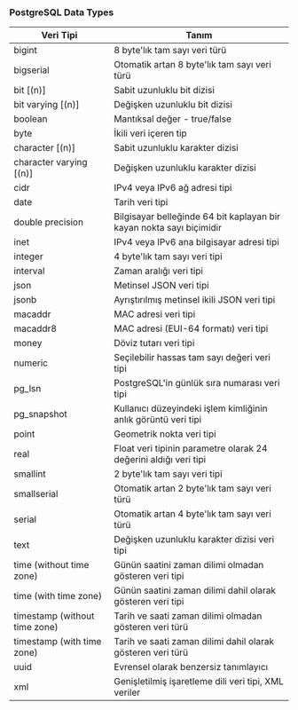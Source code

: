 ### PostgreSQL Data Types

| Veri Tipi | Tanım |
| - | - |
| bigint | 8 byte'lık tam sayı veri türü |
| bigserial | Otomatik artan 8 byte'lık tam sayı veri türü |
| bit [(n)] | Sabit uzunluklu bit dizisi |
| bit varying [(n)] | Değişken uzunluklu bit dizisi |
| boolean | Mantıksal değer - true/false |
| byte | İkili veri içeren tip |
| character [(n)] | Sabit uzunluklu karakter dizisi |
| character varying [(n)] | Değişken uzunluklu karakter dizisi |
| cidr | IPv4 veya IPv6 ağ adresi tipi |
| date | Tarih veri tipi |
| double precision | Bilgisayar belleğinde 64 bit kaplayan bir kayan nokta sayı biçimidir |
| inet | IPv4 veya IPv6 ana bilgisayar adresi tipi |
| integer | 4 byte'lık tam sayı veri tipi |
| interval | Zaman aralığı veri tipi |
| json | Metinsel JSON veri tipi |
| jsonb | Ayrıştırılmış metinsel ikili JSON veri tipi |
| macaddr | MAC adresi veri tipi |
| macaddr8 | MAC adresi (EUI-64 formatı) veri tipi |
| money | Döviz tutarı veri tipi |
| numeric | Seçilebilir hassas tam sayı değeri veri tipi |
| pg_lsn | PostgreSQL'in günlük sıra numarası veri tipi |
| pg_snapshot | Kullanıcı düzeyindeki işlem kimliğinin anlık görüntü veri tipi |
| point | Geometrik nokta veri tipi |
| real | Float veri tipinin parametre olarak 24 değerini aldığı veri tipi |
| smallint | 2 byte'lık tam sayı veri tipi |
| smallserial | Otomatik artan 2 byte'lık tam sayı veri türü |
| serial | Otomatik artan 4 byte'lık tam sayı veri türü |
| text | Değişken uzunluklu karakter dizisi veri tipi |
| time (without time zone) | Günün saatini zaman dilimi olmadan gösteren veri tipi |
| time (with time zone) | Günün saatini zaman dilimi dahil olarak gösteren veri tipi |
| timestamp (without time zone) | Tarih ve saati zaman dilimi olmadan gösteren veri türü |
| timestamp (with time zone) | Tarih ve saati zaman dilimi dahil olarak gösteren veri türü |
| uuid | Evrensel olarak benzersiz tanımlayıcı |
| xml | Genişletilmiş işaretleme dili veri tipi, XML veriler |
